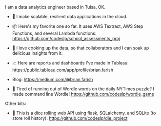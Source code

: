 I am a data analytics engineer based in Tulsa, OK.

- 💪 I make scalable, resilient data applications in the cloud. 
- 📦 Here's my favorite one so far. It uses AWS Textract, AWS Step Functions, and several Lambda functions: https://github.com/codeslp/school_assessments_proj
- 🍲 I love cooking up the data, so that collaborators and I can soak up delicious insights from it.
- 📈 Here are reports and dashboards I've made in Tableau:  https://public.tableau.com/app/profile/brian.farish
- Blog:  https://medium.com/@brian.farish

- 🧩 Tired of running out of Wordle words on the daily NYTimes puzzle? I made command line Wordle! https://github.com/codeslp/wordle_game

Other bits:
- 🎲 This is a dice rolling web API using flask, SQLalchemy, and SQLite (to store roll history):
https://github.com/codeslp/die_project
